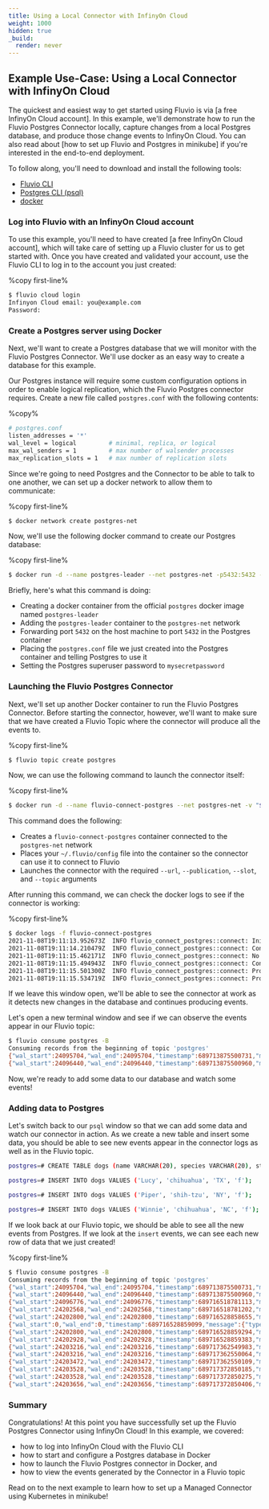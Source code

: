 ```yaml
---
title: Using a Local Connector with InfinyOn Cloud
weight: 1000
hidden: true
_build:
  render: never
---
```

## Example Use-Case: Using a Local Connector with InfinyOn Cloud

The quickest and easiest way to get started using Fluvio is via
[a free InfinyOn Cloud account]. In this example, we'll demonstrate how to run the
Fluvio Postgres Connector locally, capture changes from a local Postgres
database, and produce those change events to InfinyOn Cloud. You can also
read about [how to set up Fluvio and Postgres in minikube] if you're interested
in the end-to-end deployment.

To follow along, you'll need to download and install the following tools:

- [Fluvio CLI](https://fluvio.io/download)
- [Postgres CLI (psql)](https://www.postgresql.org/download/)
- [docker](https://docs.docker.com/get-docker/)

### Log into Fluvio with an InfinyOn Cloud account

To use this example, you'll need to have created [a free InfinyOn Cloud account],
which will take care of setting up a Fluvio cluster for us to get started with.
Once you have created and validated your account, use the Fluvio CLI to log in
to the account you just created:

%copy first-line%
```bash
$ fluvio cloud login
Infinyon Cloud email: you@example.com
Password:
```

### Create a Postgres server using Docker

Next, we'll want to create a Postgres database that we will monitor with the
Fluvio Postgres Connector. We'll use docker as an easy way to create a database
for this example.

Our Postgres instance will require some custom configuration options in order to
enable logical replication, which the Fluvio Postgres connector requires. Create
a new file called `postgres.conf` with the following contents:

%copy%
```bash
# postgres.conf
listen_addresses = '*'
wal_level = logical         # minimal, replica, or logical
max_wal_senders = 1         # max number of walsender processes
max_replication_slots = 1   # max number of replication slots
```

Since we're going to need Postgres and the Connector to be able to talk to one
another, we can set up a docker network to allow them to communicate:

%copy first-line%
```bash
$ docker network create postgres-net
```

Now, we'll use the following docker command to create our Postgres database:

%copy first-line%
```bash
$ docker run -d --name postgres-leader --net postgres-net -p5432:5432 -v "$PWD/postgres.conf":/etc/postgresql/postgresql.conf -e POSTGRES_PASSWORD=mysecretpassword postgres -c 'config_file=/etc/postgresql/postgresql.conf'
```

Briefly, here's what this command is doing:

- Creating a docker container from the official `postgres` docker image named `postgres-leader`
- Adding the `postgres-leader` container to the `postgres-net` network
- Forwarding port `5432` on the host machine to port `5432` in the Postgres container
- Placing the `postgres.conf` file we just created into the Postgres container and telling Postgres to use it
- Setting the Postgres superuser password to `mysecretpassword`

### Launching the Fluvio Postgres Connector

Next, we'll set up another Docker container to run the Fluvio Postgres Connector.
Before starting the connector, however, we'll want to make sure that we have created
a Fluvio Topic where the connector will produce all the events to.

%copy first-line%
```bash
$ fluvio topic create postgres
```

Now, we can use the following command to launch the connector itself:

%copy first-line%
```bash
$ docker run -d --name fluvio-connect-postgres --net postgres-net -v "$HOME/.fluvio/config:/home/fluvio/.fluvio/config" infinyon/fluvio-connect-postgres-source -- --url=postgres://postgres:mysecretpassword@postgres-leader:5432 --publication=fluvio --slot=fluvio --fluvio-topic=postgres
```

This command does the following:

- Creates a `fluvio-connect-postgres` container connected to the `postgres-net` network
- Places your `~/.fluvio/config` file into the container so the connector can use it to connect to Fluvio
- Launches the connector with the required `--url`, `--publication`, `--slot`, and `--topic` arguments

After running this command, we can check the docker logs to see if the connector is working:

%copy first-line%
```bash
$ docker logs -f fluvio-connect-postgres
2021-11-08T19:11:13.952673Z  INFO fluvio_connect_postgres::connect: Initializing PgConnector
2021-11-08T19:11:14.210479Z  INFO fluvio_connect_postgres::connect: Connected to Fluvio
2021-11-08T19:11:15.462171Z  INFO fluvio_connect_postgres::connect: No prior LSN discovered, starting PgConnector at beginning
2021-11-08T19:11:15.494943Z  INFO fluvio_connect_postgres::connect: Connected to Postgres
2021-11-08T19:11:15.501300Z  INFO fluvio_connect_postgres::connect: Producing event: {"wal_start":24095704,"wal_end":24095704,"timestamp":689713875500731,"message":{"type":"begin","final_lsn":24096336,"timestamp":689713834266075,"xid":734}}
2021-11-08T19:11:15.534719Z  INFO fluvio_connect_postgres::connect: Producing event: {"wal_start":24096440,"wal_end":24096440,"timestamp":689713875500960,"message":{"type":"commit","flags":0,"commit_lsn":24096336,"end_lsn":24096440,"timestamp":689713834266075}}
```

If we leave this window open, we'll be able to see the connector at work as it detects new changes
in the database and continues producing events.

Let's open a new terminal window and see if we can observe the events appear in our Fluvio topic:

```bash
$ fluvio consume postgres -B
Consuming records from the beginning of topic 'postgres'
{"wal_start":24095704,"wal_end":24095704,"timestamp":689713875500731,"message":{"type":"begin","final_lsn":24096336,"timestamp":689713834266075,"xid":734}}
{"wal_start":24096440,"wal_end":24096440,"timestamp":689713875500960,"message":{"type":"commit","flags":0,"commit_lsn":24096336,"end_lsn":24096440,"timestamp":689713834266075}}
```

Now, we're ready to add some data to our database and watch some events!

### Adding data to Postgres

Let's switch back to our `psql` window so that we can add some data and watch our connector in action.
As we create a new table and insert some data, you should be able to see new events appear in the
connector logs as well as in the Fluvio topic.

```bash
postgres=# CREATE TABLE dogs (name VARCHAR(20), species VARCHAR(20), state VARCHAR(20), sex CHAR(1));
```

```bash
postgres=# INSERT INTO dogs VALUES ('Lucy', 'chihuahua', 'TX', 'f');
```

```bash
postgres=# INSERT INTO dogs VALUES ('Piper', 'shih-tzu', 'NY', 'f');
```

```bash
postgres=# INSERT INTO dogs VALUES ('Winnie', 'chihuahua', 'NC', 'f');
```

If we look back at our Fluvio topic, we should be able to see all the new events
from Postgres. If we look at the `insert` events, we can see each new row of data
that we just created!

%copy first-line%
```bash
$ fluvio consume postgres -B
Consuming records from the beginning of topic 'postgres'
{"wal_start":24095704,"wal_end":24095704,"timestamp":689713875500731,"message":{"type":"begin","final_lsn":24096336,"timestamp":689713834266075,"xid":734}}
{"wal_start":24096440,"wal_end":24096440,"timestamp":689713875500960,"message":{"type":"commit","flags":0,"commit_lsn":24096336,"end_lsn":24096440,"timestamp":689713834266075}}
{"wal_start":24096776,"wal_end":24096776,"timestamp":689716518781113,"message":{"type":"begin","final_lsn":24202064,"timestamp":689716518778209,"xid":735}}
{"wal_start":24202568,"wal_end":24202568,"timestamp":689716518781202,"message":{"type":"commit","flags":0,"commit_lsn":24202064,"end_lsn":24202568,"timestamp":689716518778209}}
{"wal_start":24202800,"wal_end":24202800,"timestamp":689716528858655,"message":{"type":"begin","final_lsn":24202880,"timestamp":689716528854751,"xid":736}}
{"wal_start":0,"wal_end":0,"timestamp":689716528859099,"message":{"type":"relation","rel_id":16385,"namespace":"public","name":"dogs","replica_identity":"Default","columns":[{"flags":0,"name":"name","type_id":1043,"type_modifier":24},{"flags":0,"name":"species","type_id":1043,"type_modifier":24},{"flags":0,"name":"state","type_id":1043,"type_modifier":24},{"flags":0,"name":"sex","type_id":1042,"type_modifier":5}]}}
{"wal_start":24202800,"wal_end":24202800,"timestamp":689716528859294,"message":{"type":"insert","rel_id":16385,"tuple":[{"String":"Lucy"},{"String":"chihuahua"},{"String":"TX"},{"String":"f"}]}}
{"wal_start":24202928,"wal_end":24202928,"timestamp":689716528859383,"message":{"type":"commit","flags":0,"commit_lsn":24202880,"end_lsn":24202928,"timestamp":689716528854751}}
{"wal_start":24203216,"wal_end":24203216,"timestamp":689717362549983,"message":{"type":"begin","final_lsn":24203424,"timestamp":689717362548598,"xid":737}}
{"wal_start":24203216,"wal_end":24203216,"timestamp":689717362550064,"message":{"type":"insert","rel_id":16385,"tuple":[{"String":"Piper"},{"String":"shih-tzu"},{"String":"NY"},{"String":"f"}]}}
{"wal_start":24203472,"wal_end":24203472,"timestamp":689717362550109,"message":{"type":"commit","flags":0,"commit_lsn":24203424,"end_lsn":24203472,"timestamp":689717362548598}}
{"wal_start":24203528,"wal_end":24203528,"timestamp":689717372850185,"message":{"type":"begin","final_lsn":24203608,"timestamp":689717372848903,"xid":738}}
{"wal_start":24203528,"wal_end":24203528,"timestamp":689717372850275,"message":{"type":"insert","rel_id":16385,"tuple":[{"String":"Winnie"},{"String":"chihuahua"},{"String":"NC"},{"String":"f"}]}}
{"wal_start":24203656,"wal_end":24203656,"timestamp":689717372850406,"message":{"type":"commit","flags":0,"commit_lsn":24203608,"end_lsn":24203656,"timestamp":689717372848903}}
```

### Summary

Congratulations! At this point you have successfully set up the Fluvio Postgres Connector
using InfinyOn Cloud! In this example, we covered:

- how to log into InfinyOn Cloud with the Fluvio CLI
- how to start and configure a Postgres database in Docker
- how to launch the Fluvio Postgres connector in Docker, and
- how to view the events generated by the Connector in a Fluvio topic

Read on to the next example to learn how to set up a Managed Connector using
Kubernetes in minikube!